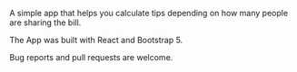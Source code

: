 A simple app that helps you calculate tips depending on how many people are sharing the bill.

The App was built with React and Bootstrap 5.

Bug reports and pull requests are welcome.